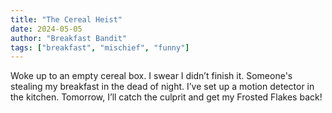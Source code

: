 ```yaml
---
title: "The Cereal Heist"
date: 2024-05-05
author: "Breakfast Bandit"
tags: ["breakfast", "mischief", "funny"]
---
```


Woke up to an empty cereal box. I swear I didn’t finish it. Someone's stealing my breakfast in the dead of night. I’ve set up a motion detector in the kitchen. Tomorrow, I’ll catch the culprit and get my Frosted Flakes back!
